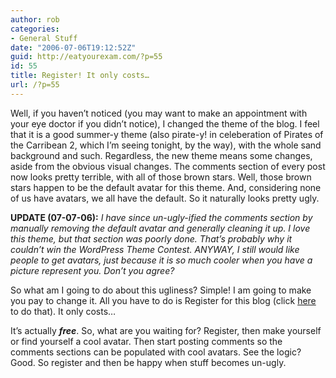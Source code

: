 ```yaml
---
author: rob
categories:
- General Stuff
date: "2006-07-06T19:12:52Z"
guid: http://eatyourexam.com/?p=55
id: 55
title: Register! It only costs…
url: /?p=55
---
```

Well, if you haven’t noticed (you may want to make an appointment with your eye doctor if you didn’t notice), I changed the theme of the blog. I feel that it is a good summer-y theme (also pirate-y! in celeberation of Pirates of the Carribean 2, which I’m seeing tonight, by the way), with the whole sand background and such. Regardless, the new theme means some changes, aside from the obvious visual changes. The comments section of every post now looks pretty terrible, with all of those brown stars. Well, those brown stars happen to be the default avatar for this theme. And, considering none of us have avatars, we all have the default. So it naturally looks pretty ugly.

**UPDATE (07-07-06):** _I have since un-ugly-ified the comments section by manually removing the default avatar and generally cleaning it up. I love this theme, but that section was poorly done. That’s probably why it couldn’t win the WordPress Theme Contest. ANYWAY, I still would like people to get avatars, just because it is so much cooler when you have a picture represent you. Don’t you agree?_ 

So what am I going to do about this ugliness? Simple! I am going to make you pay to change it. All you have to do is Register for this blog (click [here](http://eatyourexam.com/wp-register.php) to do that). It only costs…

It’s actually _**free**_. So, what are you waiting for? Register, then make yourself or find yourself a cool avatar. Then start posting comments so the comments sections can be populated with cool avatars. See the logic? Good. So register and then be happy when stuff becomes un-ugly.